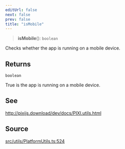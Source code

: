 ```yaml
---
editUrl: false
next: false
prev: false
title: "isMobile"
---
```


> **isMobile**(): `boolean`

Checks whether the app is running on a mobile device.

## Returns

`boolean`

True is the app is running on a mobile device.

## See

http://pixijs.download/dev/docs/PIXI.utils.html

## Source

[src/utils/PlatformUtils.ts:524](https://github.com/relishinc/dill-pixel/blob/c79d8e8552aaa0f13a29535c819ae67d025b4669/src/utils/PlatformUtils.ts#L524)
